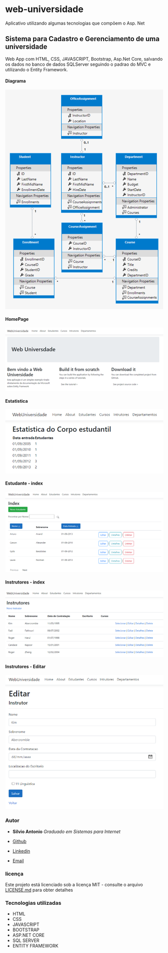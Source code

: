 # web-universidade
Aplicativo utilizando algumas tecnologias que compõem o Asp. Net

## Sistema para Cadastro e Gerenciamento de uma universidade 

Web App com HTML, CSS, JAVASCRIPT, Bootstrap, Asp.Net Core,  salvando os dados no banco de dados SQLServer seguindo o padrao do MVC e utilizando o Entity Framework.

#### Diagrama
![](Imagens/diagrama.png)

#### HomePage
![](Imagens/img1.png)

#### Estatistica
![](Imagens/img2.png)

#### Estudante - index
![](Imagens/img3.png)

#### Instrutores - index
![](Imagens/img4.png)

#### Instrutores - Editar
![](Imagens/img5.png)


### Autor

* **Silvio Antonio** *Graduado em Sistemas para Internet*

* [Github](https://github.com/silvioantonio)
* [Linkedin](https://www.linkedin.com/in/silvio-antonio-de-oliveira-junior-621813142/)
* [Email](mailto:oliveira_0000@hotmail.com)

### licença

Este projeto está licenciado sob a licença MIT - consulte o arquivo [LICENSE.md](LICENSE) para obter detalhes

### Tecnologias utilizadas

* HTML
* CSS
* JAVASCRIPT
* BOOTSTRAP
* ASP.NET CORE
* SQL SERVER
* ENTITY FRAMEWORK
